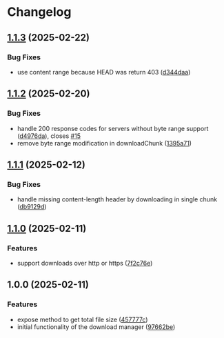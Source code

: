 # Changelog

## [1.1.3](https://github.com/LightConsultingInc/downloadr/compare/v1.1.2...v1.1.3) (2025-02-22)


### Bug Fixes

* use content range because HEAD was return 403 ([d344daa](https://github.com/LightConsultingInc/downloadr/commit/d344daada2027d1897e4a3f196b1508a3764cab5))

## [1.1.2](https://github.com/LightConsultingInc/downloadr/compare/v1.1.1...v1.1.2) (2025-02-20)


### Bug Fixes

* handle 200 response codes for servers without byte range support ([d4976da](https://github.com/LightConsultingInc/downloadr/commit/d4976dadca941d76701160e73426bba6b757d77a)), closes [#15](https://github.com/LightConsultingInc/downloadr/issues/15)
* remove byte range modification in downloadChunk ([1395a71](https://github.com/LightConsultingInc/downloadr/commit/1395a71e22e4a1da339c8874f3e61dd1d24d9d09))

## [1.1.1](https://github.com/LightConsultingInc/downloadr/compare/v1.1.0...v1.1.1) (2025-02-12)


### Bug Fixes

* handle missing content-length header by downloading in single chunk ([db9129d](https://github.com/LightConsultingInc/downloadr/commit/db9129d64eaa3ffe32b2aac867d2b28edbea839d))

## [1.1.0](https://github.com/LightConsultingInc/downloadr/compare/v1.0.0...v1.1.0) (2025-02-11)


### Features

* support downloads over http or https ([7f2c76e](https://github.com/LightConsultingInc/downloadr/commit/7f2c76e60f31772038a0ccf34231ddadcbe721f3))

## 1.0.0 (2025-02-11)


### Features

* expose method to get total file size ([457777c](https://github.com/LightConsultingInc/downloadr/commit/457777cd25354f288d8da7d285324aef17a72cd9))
* initial functionality of the download manager ([97662be](https://github.com/LightConsultingInc/downloadr/commit/97662bef3352f82b60dea7804dd08a0b9afc224e))
